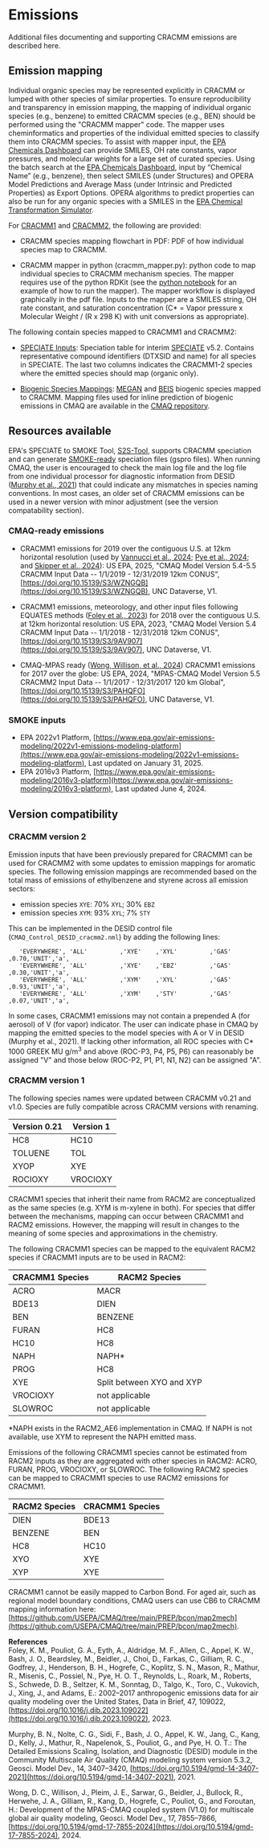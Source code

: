 # Emissions

Additional files documenting and supporting CRACMM emissions are described here. 

## Emission mapping

Individual organic species may be represented explicitly in CRACMM or lumped with other species of similar properties. To ensure reproducibility and transparency in emission mapping, the mapping of individual organic species (e.g., benzene) to emitted CRACMM species (e.g., BEN) should be performed using the "CRACMM mapper" code. The mapper uses cheminformatics and properties of the individual emitted species to classify them into CRACMM species. To assist with mapper input, the [EPA Chemicals Dashboard](https://comptox.epa.gov/dashboard/) can provide SMILES, OH rate constants, vapor pressures, and molecular weights for a large set of curated species. Using the batch search at the [EPA Chemicals Dashboard](https://comptox.epa.gov/dashboard/), input by “Chemical Name” (e.g., benzene), then select SMILES (under Structures) and OPERA Model Predictions and Average Mass (under Intrinsic and Predicted Properties) as Export Options. OPERA algorithms to predict properties can also be run for any organic species with a SMILES in the [EPA Chemical Transformation Simulator](https://qed.epa.gov/cts/pchemprop/input/).

For [CRACMM1](https://github.com/USEPA/CRACMM/tree/main/emissions/cracmm1) and [CRACMM2](https://github.com/USEPA/CRACMM/tree/main/emissions/cracmm2), the following are provided:

- CRACMM species mapping flowchart in PDF: PDF of how individual species map to CRACMM. 

- CRACMM mapper in python (cracmm_mapper.py): python code to map individual species to CRACMM mechanism species. The mapper requires use of the python RDKit (see the [python notebook](smiles2cracmm.ipynb) for an example of how to run the mapper). The mapper workflow is displayed graphically in the pdf file. Inputs to the mapper are a SMILES string, OH rate constant, and saturation concentration (C* = Vapor pressure x Molecular Weight / (R x 298 K) with unit conversions as appropriate).

The following contain species mapped to CRACMM1 and CRACMM2:

- [SPECIATE Inputs](https://github.com/USEPA/CRACMM/tree/main/emissions/SPECIATEInputs): Speciation table for interim [SPECIATE](https://www.epa.gov/air-emissions-modeling/speciate) v5.2. Contains representative compound identifiers (DTXSID and name) for all species in SPECIATE. The last two columns indicates the CRACMM1-2 species where the emitted species should map (organic only).

- [Biogenic Species Mappings](https://github.com/USEPA/CRACMM/tree/main/emissions/BiogenicMappings): [MEGAN](https://bai.ess.uci.edu/megan) and [BEIS](https://www.epa.gov/air-emissions-modeling/biogenic-emission-inventory-system-beis) biogenic species mapped to CRACMM. Mapping files used for inline prediction of biogenic emissions in CMAQ are available in the [CMAQ repository](https://github.com/USEPA/CMAQ/tree/main/CCTM/src/biog).

## Resources available

EPA's SPECIATE to SMOKE Tool, [S2S-Tool](https://github.com/USEPA/S2S-Tool), supports CRACMM speciation and can generate [SMOKE-ready](https://www.epa.gov/air-emissions-modeling/2016v3-platform) speciation files (gspro files). When running CMAQ, the user is encouraged to check the main log file and the log file from one individual processor for diagnostic information from DESID ([Murphy et al., 2021](https://doi.org/10.5194/gmd-14-3407-2021)) that could indicate any mismatches in species naming conventions. In most cases, an older set of CRACMM emissions can be used in a newer version with minor adjustment (see the version compatability section).

### CMAQ-ready emissions
- CRACMM1 emissions for 2019 over the contiguous U.S. at 12km horizontal resolution (used by [Vannucci et al., 2024](https://doi.org/10.1021/acsearthspacechem.3c00333); [Pye et al., 2024](https://pubs.acs.org/doi/10.1021/acs.est.4c06187); and [Skipper et al., 2024](https://doi.org/10.5194/acp-24-12903-2024)): US EPA, 2025, "CMAQ Model Version 5.4-5.5 CRACMM Input Data -- 1/1/2019 - 12/31/2019 12km CONUS", [https://doi.org/10.15139/S3/WZNGQB](https://doi.org/10.15139/S3/WZNGQB), UNC Dataverse, V1. 

- CRACMM1 emissions, meteorology, and other input files following EQUATES methods ([Foley et al., 2023](https://doi.org/10.1016/j.dib.2023.109022)) for 2018 over the contiguous U.S. at 12km horizontal resolution:
US EPA, 2023, "CMAQ Model Version 5.4 CRACMM Input Data -- 1/1/2018 - 12/31/2018 12km CONUS", [https://doi.org/10.15139/S3/9AV907](https://doi.org/10.15139/S3/9AV907), UNC Dataverse, V1.

- CMAQ-MPAS ready ([Wong, Willison, et al., 2024](https://doi.org/10.5194/gmd-17-7855-2024)) CRACMM1 emissions for 2017 over the globe: US EPA, 2024, "MPAS-CMAQ Model Version 5.5 CRACMM2 Input Data -- 1/1/2017 - 12/31/2017 120 km Global", [https://doi.org/10.15139/S3/PAHQFO](https://doi.org/10.15139/S3/PAHQFO), UNC Dataverse, V1.

### SMOKE inputs
- EPA 2022v1 Platform, [https://www.epa.gov/air-emissions-modeling/2022v1-emissions-modeling-platform](https://www.epa.gov/air-emissions-modeling/2022v1-emissions-modeling-platform), Last updated on January 31, 2025.
- EPA 2016v3 Platform, [https://www.epa.gov/air-emissions-modeling/2016v3-platform](https://www.epa.gov/air-emissions-modeling/2016v3-platform), Last updated June 4, 2024.

## Version compatibility

### CRACMM version 2
Emission inputs that have been previously prepared for CRACMM1 can be used for CRACMM2 with some updates to emission mappings for aromatic species. The following emission mappings are recommended based on the total mass of emissions of ethylbenzene and styrene across all emission sectors:
- emission species `XYE`: 70% `XYL`; 30% `EBZ`
- emission species `XYM`: 93% `XYL`; 7% `STY`

This can be implemented in the DESID control file (`CMAQ_Control_DESID_cracmm2.nml`) by adding the following lines:
```
   'EVERYWHERE', 'ALL'         ,'XYE'    ,'XYL'         ,'GAS'  ,0.70,'UNIT','a',
   'EVERYWHERE', 'ALL'         ,'XYE'    ,'EBZ'         ,'GAS'  ,0.30,'UNIT','a',
   'EVERYWHERE', 'ALL'         ,'XYM'    ,'XYL'         ,'GAS'  ,0.93,'UNIT','a',
   'EVERYWHERE', 'ALL'         ,'XYM'    ,'STY'         ,'GAS'  ,0.07,'UNIT','a',
```
In some cases, CRACMM1 emissions may not contain a prepended A (for aerosol) of V (for vapor) indicator. The user can indicate phase in CMAQ by mapping the emitted species to the model species with A or V in DESID (Murphy et al., 2021). If lacking other information, all ROC species with C* 1000 GREEK MU g/m<sup>3</sup> and above (ROC-P3, P4, P5, P6) can reasonably be assigned "V" and those below (ROC-P2, P1, P1, N1, N2) can be assigned "A". 

### CRACMM version 1
The following species names were updated between CRACMM v0.21 and v1.0. Species are fully compatible across CRACMM versions with renaming.

| Version 0.21  | Version 1 |
| ------------- | --------- |
| HC8           | HC10      |
| TOLUENE       | TOL       |
| XYOP          | XYE       |
| ROCIOXY       | VROCIOXY  |

CRACMM1 species that inherit their name from RACM2 are conceptualized as the same species (e.g. XYM is m-xylene in both). For species that differ between the mechanisms, mapping can occur between CRACMM1 and RACM2 emissions. However, the mapping will result in changes to the meaning of some species and approximations in the chemistry. 

The following CRACMM1 species can be mapped to the equivalent RACM2 species if CRACMM1 inputs are to be used in RACM2:

| CRACMM1 Species | RACM2 Species |
| -------- | --------- |
| ACRO     | MACR |
| BDE13    | DIEN |
| BEN      | BENZENE |
| FURAN    | HC8 |
| HC10     | HC8 |
| NAPH     | NAPH* |
| PROG     | HC8 |
| XYE      | Split between XYO and XYP |
| VROCIOXY | not applicable |
| SLOWROC  | not applicable |

*NAPH exists in the RACM2_AE6 implementation in CMAQ. If NAPH is not available, use XYM to represent the NAPH emitted mass.

Emissions of the following CRACMM1 species cannot be estimated from RACM2 inputs as they are aggregated with other species in RACM2: ACRO, FURAN, PROG, VROCIOXY, or SLOWROC. The following RACM2 species can be mapped to CRACMM1 species to use RACM2 emissions for CRACMM1.

| RACM2 Species | CRACMM1 Species |
| -------- | --------- |
| DIEN     | BDE13 |
| BENZENE  | BEN |
| HC8      | HC10 |
| XYO      | XYE |
| XYP      | XYE |

CRACMM1 cannot be easily mapped to Carbon Bond. For aged air, such as regional model boundary conditions, CMAQ users can use CB6 to CRACMM mapping information here: [https://github.com/USEPA/CMAQ/tree/main/PREP/bcon/map2mech](https://github.com/USEPA/CMAQ/tree/main/PREP/bcon/map2mech). 

**References**  
Foley, K. M., Pouliot, G. A., Eyth, A., Aldridge, M. F., Allen, C., Appel, K. W., Bash, J. O., Beardsley, M., Beidler, J., Choi, D., Farkas, C., Gilliam, R. C., Godfrey, J., Henderson, B. H., Hogrefe, C., Koplitz, S. N., Mason, R., Mathur, R., Misenis, C., Possiel, N., Pye, H. O. T., Reynolds, L., Roark, M., Roberts, S., Schwede, D. B., Seltzer, K. M., Sonntag, D., Talgo, K., Toro, C., Vukovich, J., Xing, J., and Adams, E.: 2002–2017 anthropogenic emissions data for air quality modeling over the United States, Data in Brief, 47, 109022, [https://doi.org/10.1016/j.dib.2023.109022](https://doi.org/10.1016/j.dib.2023.109022), 2023.

Murphy, B. N., Nolte, C. G., Sidi, F., Bash, J. O., Appel, K. W., Jang, C., Kang, D., Kelly, J., Mathur, R., Napelenok, S., Pouliot, G., and Pye, H. O. T.: The Detailed Emissions Scaling, Isolation, and Diagnostic (DESID) module in the Community Multiscale Air Quality (CMAQ) modeling system version 5.3.2, Geosci. Model Dev., 14, 3407–3420, [https://doi.org/10.5194/gmd-14-3407-2021](https://doi.org/10.5194/gmd-14-3407-2021), 2021.

Wong, D. C., Willison, J., Pleim, J. E., Sarwar, G., Beidler, J., Bullock, R., Herwehe, J. A., Gilliam, R., Kang, D., Hogrefe, C., Pouliot, G., and Foroutan, H.: Development of the MPAS-CMAQ coupled system (V1.0) for multiscale global air quality modeling, Geosci. Model Dev., 17, 7855–7866, [https://doi.org/10.5194/gmd-17-7855-2024](https://doi.org/10.5194/gmd-17-7855-2024), 2024.